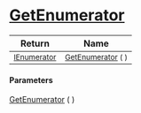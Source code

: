 # [GetEnumerator](./WeightedClassifier-100663911.md)



| Return | Name | 
| --- | --- | 
| <sub>[IEnumerator](https://docs.microsoft.com/en-us/dotnet/api/System.Collections.IEnumerator)</sub>| <sub>[GetEnumerator](./WeightedClassifier-100663911.md) (  )</sub>| <br>


#### Parameters
[GetEnumerator](./WeightedClassifier-100663911.md) (  )
